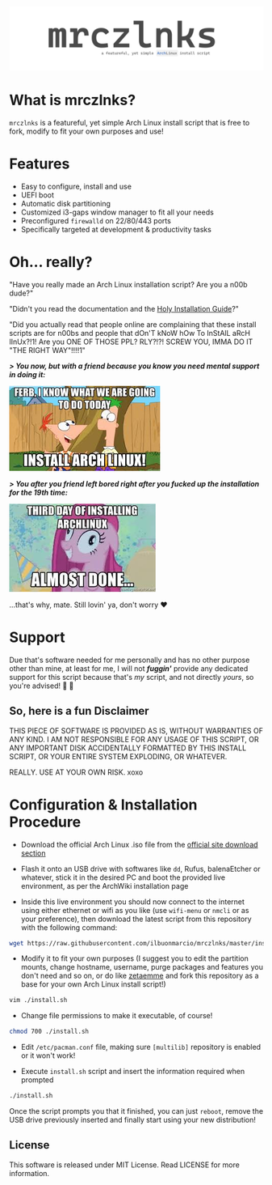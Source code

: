 ![](logo.png)

# What is mrczlnks?

`mrczlnks` is a featureful, yet simple Arch Linux install script that is free to fork, modify to fit your own purposes and use!

# Features
- Easy to configure, install and use
- UEFI boot
- Automatic disk partitioning
- Customized i3-gaps window manager to fit all your needs
- Preconfigured `firewalld` on 22/80/443 ports
- Specifically targeted at development & productivity tasks

# Oh... really?

"Have you really made an Arch Linux installation script? Are you a n00b dude?" 

"Didn't you read the documentation and the [Holy Installation Guide](https://wiki.archlinux.org/index.php/Installation_guide)?" 

"Did you actually read that people online are complaining that these install scripts are for n00bs and people that dOn'T kNoW hOw To InStAlL aRcH lInUx?!1! Are you ONE OF THOSE PPL? RLY?!?! SCREW YOU, IMMA DO IT "THE RIGHT WAY"!!!!1"


***> You now, but with a friend because you know you need mental support in doing it:***

![](also_you.jpg)

***> You after you friend left bored right after you fucked up the installation for the 19th time:***

![](you.jpg)

...that's why, mate. Still lovin' ya, don't worry :heart:

# Support

Due that's software needed for me personally and has no other purpose other than mine, at least for me, I will not **_fuggin'_** provide any dedicated support for this script because that's *my* script, and not directly *yours*, so you're advised! :beers: :kiss:

## So, here is a fun Disclaimer

THIS PIECE OF SOFTWARE IS PROVIDED AS IS, WITHOUT WARRANTIES OF ANY KIND. I AM NOT RESPONSIBLE FOR ANY USAGE OF THIS SCRIPT, OR ANY IMPORTANT DISK ACCIDENTALLY FORMATTED BY THIS INSTALL SCRIPT, OR YOUR ENTIRE SYSTEM EXPLODING, OR WHATEVER.

REALLY. USE AT YOUR OWN RISK. xoxo

# Configuration & Installation Procedure

- Download the official Arch Linux .iso file from the [official site download section](https://www.archlinux.org/download/)

- Flash it onto an USB drive with softwares like `dd`, Rufus, balenaEtcher or whatever, stick it in the desired PC and boot the provided live environment, as per the ArchWiki installation page

- Inside this live environment you should now connect to the internet using either ethernet or wifi as you like (use `wifi-menu` or `nmcli` or as your preference), then download the latest script from this repository with the following command:

```bash
wget https://raw.githubusercontent.com/ilbuonmarcio/mrczlnks/master/install.sh
```

- Modify it to fit your own purposes (I suggest you to edit the partition mounts, change hostname, username, purge packages and features you don't need and so on, or do like [zetaemme](https://github.com/zetaemme/zls) and fork this repository as a base for your own Arch Linux install script!)

```bash
vim ./install.sh
```

- Change file permissions to make it executable, of course!

```bash
chmod 700 ./install.sh
```

- Edit `/etc/pacman.conf` file, making sure `[multilib]` repository is enabled or it won't work!

- Execute `install.sh` script and insert the information required when prompted

```bash
./install.sh
```

Once the script prompts you that it finished, you can just `reboot`, remove the USB drive previously inserted and finally start using your new distribution!

## License

This software is released under MIT License.
Read LICENSE for more information.
